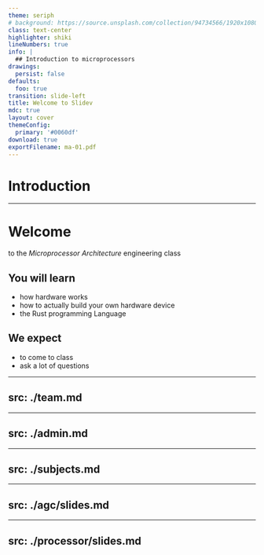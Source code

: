 ```yaml
---
theme: seriph
# background: https://source.unsplash.com/collection/94734566/1920x1080
class: text-center
highlighter: shiki
lineNumbers: true
info: |
  ## Introduction to microprocessors
drawings:
  persist: false
defaults:
  foo: true
transition: slide-left
title: Welcome to Slidev
mdc: true
layout: cover
themeConfig:
  primary: '#0060df'
download: true
exportFilename: ma-01.pdf
---
```


# Introduction

---

# Welcome
to the *Microprocessor Architecture* engineering class

## You will learn

- how hardware works
- how to actually build your own hardware device
- the Rust programming Language

## We expect
- to come to class
- ask a lot of questions

<!-- Team -->
---
src: ./team.md
---

<!-- Admin -->

---
src: ./admin.md
---

<!-- Subjects -->

---
src: ./subjects.md
---

<!-- AGC -->

---
src: ./agc/slides.md
---

<!-- Processor -->

---
src: ./processor/slides.md
---
